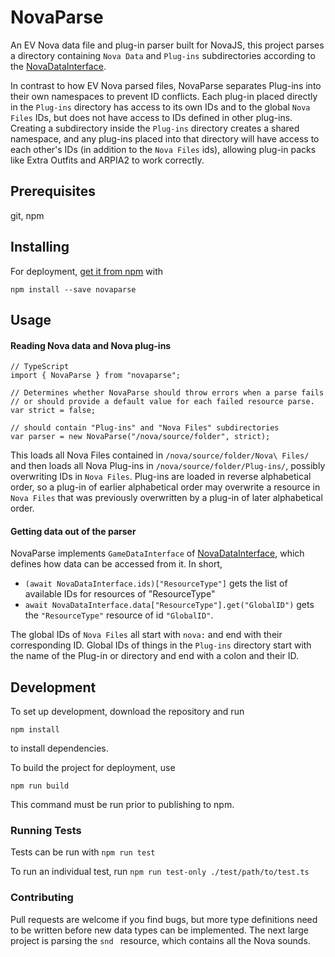 # NovaParse
An EV Nova data file and plug-in parser built for NovaJS, this project parses a directory containing `Nova Data` and `Plug-ins` subdirectories according to the [NovaDataInterface](https://github.com/mattsoulanille/NovaDataInterface). 

In contrast to how EV Nova parsed files, NovaParse separates Plug-ins into their own namespaces to prevent ID conflicts. Each plug-in placed directly in the `Plug-ins` directory has access to its own IDs and to the global `Nova Files` IDs, but does not have access to IDs defined in other plug-ins. Creating a subdirectory inside the `Plug-ins` directory creates a shared namespace, and any plug-ins placed into that directory will have access to each other's IDs (in addition to the `Nova Files` ids), allowing plug-in packs like Extra Outfits and ARPIA2 to work correctly.


## Prerequisites
git, npm

## Installing
For deployment, [get it from npm](https://www.npmjs.com/package/novaparse) with
```
npm install --save novaparse
```

## Usage

#### Reading Nova data and Nova plug-ins

```
// TypeScript
import { NovaParse } from "novaparse";

// Determines whether NovaParse should throw errors when a parse fails
// or should provide a default value for each failed resource parse.
var strict = false;

// should contain "Plug-ins" and "Nova Files" subdirectories
var parser = new NovaParse("/nova/source/folder", strict);

```
This loads all Nova Files contained in ```/nova/source/folder/Nova\ Files/``` and then loads all Nova Plug-ins in
```/nova/source/folder/Plug-ins/```, possibly overwriting IDs in `Nova Files`. Plug-ins are loaded in reverse alphabetical order, so a plug-in of earlier alphabetical order may overwrite a resource in `Nova Files` that was previously overwritten by a plug-in of later alphabetical order.

#### Getting data out of the parser
NovaParse implements `GameDataInterface` of [NovaDataInterface](https://github.com/mattsoulanille/NovaDataInterface), which defines how data can be accessed from it. In short, 
* `(await NovaDataInterface.ids)["ResourceType"]` gets the list of available IDs for resources of "ResourceType"
* `await NovaDataInterface.data["ResourceType"].get("GlobalID")` gets the `"ResourceType"` resource of id `"GlobalID"`.

The global IDs of `Nova Files` all start with `nova:` and end with their corresponding ID. Global IDs of things in the `Plug-ins` directory start with the name of the Plug-in or directory and end with a colon and their ID.


## Development
To set up development, download the repository and run 
```
npm install
```
to install dependencies.

To build the project for deployment, use
```
npm run build
```
This command must be run prior to publishing to npm.

### Running Tests
Tests can be run with
```npm run test```

To run an individual test, run ```npm run test-only ./test/path/to/test.ts```

### Contributing
Pull requests are welcome if you find bugs, but more type definitions need to be written before new data types can be implemented. The next large project is parsing the `snd ` resource, which contains all the Nova sounds.
